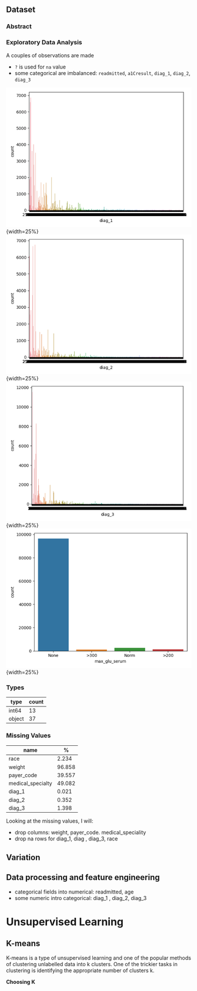## Dataset

### Abstract

### Exploratory Data Analysis

A couples of observations are made

- `?` is used for `na` value
- some categorical are imbalanced:  `readmitted`, `a1Cresult`, `diag_1`, `diag_2`, `diag_3`




![diag](./img/bad_categ_diag_1.png){width=25%} ![diag](./img/bad_diag_2.png){width=25%} ![diag](./img/bad_diag3.png){width=25%} ![diag](./img/bad_glu_serum.png){width=25%}
### Types


| type   | count |
|--------|-------|
| int64  | 13    |
| object | 37    |



### Missing Values

| name              |   %    |
|-------------------|--------|
| race              | 2.234  |
| weight            | 96.858 |
| payer_code        | 39.557 |
| medical_specialty | 49.082 |
| diag_1            | 0.021  |
| diag_2            | 0.352  |
| diag_3            | 1.398  |

Looking at the missing values, I will:

 - drop columns: weight, payer_code. medical_speciality
 - drop na rows for diag_1, diag , diag_3, race 
 
 
 ## Variation 
 
  
 
 ## Data processing and feature engineering
 
- categorical fields into numerical: readmitted, age
- some numeric intro categorical: diag_1 , diag_2, diag_3  
 
 
 
# Unsupervised Learning

## K-means 

K-means is a type of unsupervised learning and one of the popular methods of clustering unlabelled data into k clusters. One of the trickier tasks in clustering is identifying the appropriate number of clusters k.


**Choosing K** 
